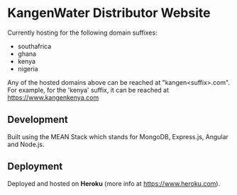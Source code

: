 # KangenWater Distributor Website

Currently hosting for the following domain suffixes:
- southafrica
- ghana
- kenya
- nigeria

Any of the hosted domains above can be reached at "kangen\<suffix\>.com".  
For example, for the 'kenya' suffix, it can be reached at https://www.kangenkenya.com

## Development

Built using the MEAN Stack which stands for MongoDB, Express.js, Angular and Node.js.

## Deployment

Deployed and hosted on **Heroku** (more info at https://www.heroku.com).
